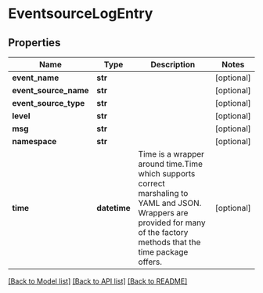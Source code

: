 # EventsourceLogEntry

## Properties
Name | Type | Description | Notes
------------ | ------------- | ------------- | -------------
**event_name** | **str** |  | [optional] 
**event_source_name** | **str** |  | [optional] 
**event_source_type** | **str** |  | [optional] 
**level** | **str** |  | [optional] 
**msg** | **str** |  | [optional] 
**namespace** | **str** |  | [optional] 
**time** | **datetime** | Time is a wrapper around time.Time which supports correct marshaling to YAML and JSON.  Wrappers are provided for many of the factory methods that the time package offers. | [optional] 

[[Back to Model list]](../README.md#documentation-for-models) [[Back to API list]](../README.md#documentation-for-api-endpoints) [[Back to README]](../README.md)


